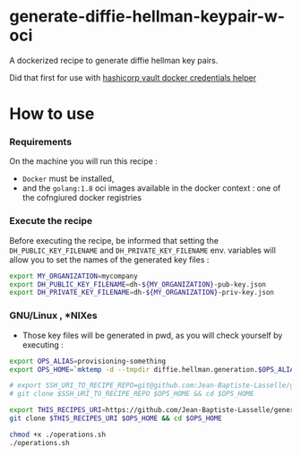 # generate-diffie-hellman-keypair-w-oci

A dockerized recipe to generate diffie hellman key pairs. 

Did that first for use with [hashicorp vault docker credentials helper](https://github.com/morningconsult/docker-credential-vault-login)


# How to use

### Requirements

On the machine you will run this recipe : 

* `Docker` must be installed, 
* and the `golang:1.8` oci images available in the docker context : one of the cofngiured docker registries

### Execute the recipe

Before executing the recipe, be informed that setting the `DH_PUBLIC_KEY_FILENAME` and `DH_PRIVATE_KEY_FILENAME` env. variables will allow you to set the names of the generated key files :

```bash
export MY_ORGANIZATION=mycompany
export DH_PUBLIC_KEY_FILENAME=dh-${MY_ORGANIZATION}-pub-key.json
export DH_PRIVATE_KEY_FILENAME=dh-${MY_ORGANIZATION}-priv-key.json
```

### GNU/Linux , *NIXes

* Those key files will be generated in pwd, as you will check yourself by executing : 

```bash
export OPS_ALIAS=provisioning-something
export OPS_HOME=`mktemp -d --tmpdir diffie.hellman.generation.$OPS_ALIAS.XXXXXX`

# export SSH_URI_TO_RECIPE_REPO=git@github.com:Jean-Baptiste-Lasselle/generate-diffie-hellman-keypair-w-oci.git
# git clone $SSH_URI_TO_RECIPE_REPO $OPS_HOME && cd $OPS_HOME

export THIS_RECIPES_URI=https://github.com/Jean-Baptiste-Lasselle/generate-diffie-hellman-keypair-w-oci.git
git clone $THIS_RECIPES_URI $OPS_HOME && cd $OPS_HOME

chmod +x ./operations.sh
./operations.sh
```
